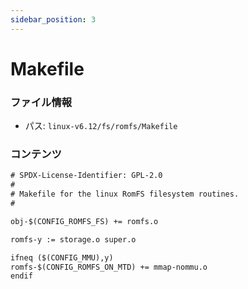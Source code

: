 ```yaml
---
sidebar_position: 3
---
```

# Makefile

### ファイル情報

- パス: `linux-v6.12/fs/romfs/Makefile`

### コンテンツ

```txt
# SPDX-License-Identifier: GPL-2.0
#
# Makefile for the linux RomFS filesystem routines.
#

obj-$(CONFIG_ROMFS_FS) += romfs.o

romfs-y := storage.o super.o

ifneq ($(CONFIG_MMU),y)
romfs-$(CONFIG_ROMFS_ON_MTD) += mmap-nommu.o
endif


```

